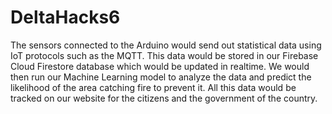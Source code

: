 # DeltaHacks6

The sensors connected to the Arduino would send out statistical data using IoT protocols such as the MQTT. This data would be stored in our Firebase Cloud Firestore database which would be updated in realtime. We would then run our Machine Learning model to analyze the data and predict the likelihood of the area catching fire to prevent it. All this data would be tracked on our website for the citizens and the government of the country.
